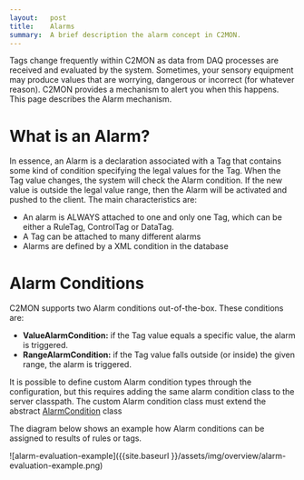 ```yaml
---
layout:   post
title:    Alarms
summary:  A brief description the alarm concept in C2MON.
---
```


Tags change frequently within C2MON as data from DAQ processes are received and evaluated by the system.
Sometimes, your sensory equipment may produce values that are worrying, dangerous or incorrect (for whatever reason). C2MON provides a mechanism to alert you when this happens. This page describes the Alarm mechanism.


# What is an Alarm?

In essence, an Alarm is a declaration associated with a Tag that contains some kind of condition specifying the legal values for the Tag. When the Tag value changes, the system will check the Alarm condition. If the new value is outside the legal value range, then the Alarm will be activated and pushed to the client. The main characteristics are:

* An alarm is ALWAYS attached to one and only one Tag, which can be either a RuleTag, ControlTag or DataTag.
* A Tag can be attached to many different alarms
* Alarms are defined by a XML condition in the database


# Alarm Conditions

C2MON supports two Alarm conditions out-of-the-box. These conditions are:

* **ValueAlarmCondition:** if the Tag value equals a specific value, the alarm is triggered.
* **RangeAlarmCondition:** if the Tag value falls outside (or inside) the given range, the alarm is triggered.

It is possible to define custom Alarm condition types through the configuration, but this requires adding the same alarm condition class to the server classpath. The custom Alarm condition class must extend the abstract [AlarmCondition](https://github.com/c2mon/c2mon/blob/master/c2mon-shared/c2mon-shared-client/src/main/java/cern/c2mon/shared/client/alarm/condition/AlarmCondition.java) class

The diagram below shows an example how Alarm conditions can be assigned to results of rules or tags.

![alarm-evaluation-example]({{site.baseurl }}/assets/img/overview/alarm-evaluation-example.png)
